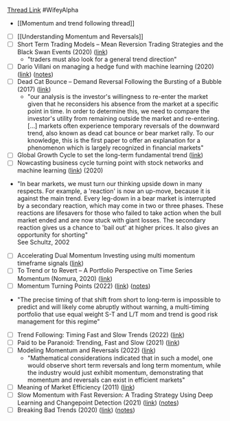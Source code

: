 
[Thread Link](https://twitter.com/WifeyAlpha/status/1558824404728963072?s=20&t=kG45BoYyB7F6UCQfw79B6A)
#WifeyAlpha 

- [[Momentum and trend following thread]]
- [ ] [[Understanding Momentum and Reversals]]
- [ ] Short Term Trading Models – Mean Reversion Trading Strategies and the Black Swan Events (2020) ([link](https://papers.ssrn.com/sol3/papers.cfm?abstract_id=3538891))
	- "traders must also look for a general trend direction"
- [ ] Dario Villani on managing a hedge fund with machine learning (2020) ([link](https://www.risk.net/cutting-edge/7661806/podcast-dario-villani-on-managing-a-hedge-fund-with-machine-learning)) ([notes](onenote:..\Podcasts\Miscellaneous.one#Dario%20Villani,%20Quantcast&section-id={012B5E8E-572D-42AE-B223-E532FBEDF89E}&page-id={7AC67F77-E4C7-49A8-ABE5-84D76B2CF793}&end&base-path=https://d.docs.live.net/6d94afbf51158917/Documents/Markets))
- [ ] Dead Cat Bounce – Demand Reversal Following the Bursting of a Bubble (2017) ([link](https://papers.ssrn.com/sol3/papers.cfm?abstract_id=2961304))
	- "our analysis is the investor's willingness to re-enter the market given that he reconsiders his absence from the market at a specific point in time. In order to determine this, we need to compare the investor's utility from remaining outside the market and re-entering. […] markets often experience temporary reversals of the downward trend, also known as dead cat bounce or bear market rally. To our knowledge, this is the first paper to offer an explanation for a phenomenon which is largely recognized in financial markets"
- [ ] Global Growth Cycle to set the long-term fundamental trend ([link](https://grzegorz.link/growth))
- [ ] Nowcasting business cycle turning point with stock networks and machine learning ([link](https://www.econstor.eu/bitstream/10419/229108/1/ecb-wp2494.pdf)) (2020)
- "In bear markets, we must turn our thinking upside down in many respects. For example, a 'reaction' is now an up-move, because it is against the main trend. Every leg-down in a bear market is interrupted by a secondary reaction, which may come in two or three phases. These reactions are lifesavers for those who failed to take action when the bull market ended and are now stuck with giant losses. The secondary reaction gives us a chance to 'bail out' at higher prices. It also gives an opportunity for shorting"  
    See Schultz, 2002
- [ ] Accelerating Dual Momentum Investing using multi momentum timeframe signals ([link](https://engineeredportfolio.com/2018/05/02/accelerating-dual-momentum-investing/))
- [ ] To Trend or to Revert – A Portfolio Perspective on Time Series Momentum (Nomura, 2020) ([link](https://papers.ssrn.com/sol3/papers.cfm?abstract_id=3611448))
- [ ] Momentum Turning Points (2022) ([link](https://papers.ssrn.com/sol3/papers.cfm?abstract_id=3489539)) ([notes](onenote:https://d.docs.live.net/6d94afbf51158917/Documents/Academic%20Papers/Trend%20Following,%20Momo.one#Momentum%20Turning%20Points&section-id={B816205F-08FA-4BDE-8EA0-5E92A0BAFF44}&page-id={6FCAF5D5-F1C5-4D3C-BB85-097377F35602}&end))
- "The precise timing of that shift from short to long-term is impossible to predict and will likely come abruptly without warning, a multi-timing portfolio that use equal weight S-T and L/T mom and trend is good risk management for this regime"
- [ ] Trend Following: Timing Fast and Slow Trends (2022) ([link](https://alphaarchitect.com/2022/05/trend-following-timing-fast-and-slow-trends/))
- [ ] Paid to be Paranoid: Trending, Fast and Slow (2021) ([link](https://www.man.com/maninstitute/paid-to-be-paranoid-trending-fast-and-slow))
- [ ] Modeling Momentum and Reversals (2022) ([link](https://papers.ssrn.com/sol3/papers.cfm?abstract_id=4064260))
	- "Mathematical considerations indicated that in such a model, one would observe short term reversals and long term momentum, while the industry would just exhibit momentum, demonstrating that momentum and reversals can exist in efficient markets"
- [ ] Meaning of Market Efficiency (2011) ([link](https://www.bauer.uh.edu/departments/finance/documents/RJarrow%20MarketEfficiency6.pdf))
- [ ] Slow Momentum with Fast Reversion: A Trading Strategy Using Deep Learning and Changepoint Detection (2021) ([link](https://arxiv.org/abs/2105.13727)) ([notes](onenote:https://d.docs.live.net/6d94afbf51158917/Documents/Academic%20Papers/Trend%20Following,%20Momo.one#Slow%20Momentum%20with%20Fast%20Reversion%20A%20Trading%20Strategy%20Using%20Deep&section-id={B816205F-08FA-4BDE-8EA0-5E92A0BAFF44}&page-id={5BD8A9E6-E662-4838-A771-123CF88094DF}&end))
- [ ] Breaking Bad Trends (2020) ([link](https://papers.ssrn.com/sol3/papers.cfm?abstract_id=3594888)) ([notes](onenote:https://d.docs.live.net/6d94afbf51158917/Documents/Academic%20Papers/Trend%20Following,%20Momo.one#Breaking%20Bad%20Trends&section-id={B816205F-08FA-4BDE-8EA0-5E92A0BAFF44}&page-id={69ED559D-6C0E-43E6-A1C6-7C05FC4D5ABC}&end))